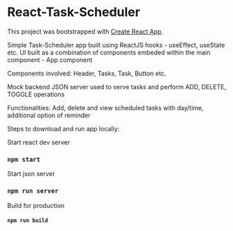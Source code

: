 # React-Task-Scheduler

This project was bootstrapped with [Create React App](https://github.com/facebook/create-react-app).

Simple Task-Scheduler app built using ReactJS hooks - useEffect, useState etc.
UI built as a combination of components embeded within the main component - App component

Components involved: Header, Tasks, Task, Button etc.

Mock backend JSON server used to serve tasks and perform ADD, DELETE, TOGGLE operations 

Functionalities: Add, delete and view scheduled tasks with day/time, additional option of reminder 

Steps to download and run app locally:

Start react dev server
### `npm start`

Start json server 
### `npm run server`

Build for production
#### `npm run build`
